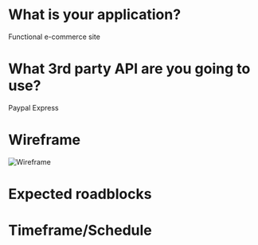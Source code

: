# What is your application?
Functional e-commerce site

# What 3rd party API are you going to use?
Paypal Express

# Wireframe
![Wireframe](/src/assets/Mod2Wire.png)

# Expected roadblocks


# Timeframe/Schedule

